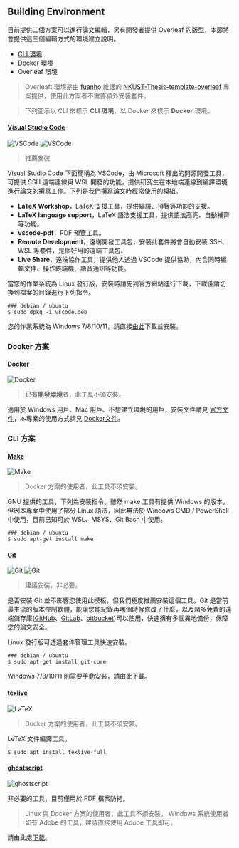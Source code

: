 ## Building Environment

目前提供二個方案可以進行論文編輯，另有開發者提供 Overleaf 的版型，本節將會提供這三個編輯方式的環境建立說明。

* [CLI 環境](build.md)
* [Docker 環境](docker.md)
* Overleaf 環境

> Overleaft 環境是由 [fuanho](https://github.com/fuanho) 維護的 [NKUST-Thesis-template-overleaf](https://github.com/fuanho/NKUST-Thesis-template-overleaf) 專案提供，使用此方案者不需要額外安裝套件。

> 下列圖示以 CLI 來標示 **CLI 環境**，以 Docker 來標示 **Docker** 環境。

#### **[Visual Studio Code](https://code.visualstudio.com/)**

![VSCode](https://img.shields.io/badge/VSCode-CLI-yellow?logo=visualstudiocode&logoColor=white)
![VSCode](https://img.shields.io/badge/VSCode-Docker-green?logo=visualstudiocode&logoColor=white)

> 推薦安裝

Visual Studio Code 下面簡稱為 VSCode，由 Microsoft 釋出的開源開發工具，可提供 SSH 遠端連線與 WSL 開發的功能，提供研究生在本地端連線到編譯環境進行論文的撰寫工作。下列是我們撰寫論文時經常使用的模組。

* **LaTeX Workshop**，LaTeX 支援工具，提供編譯、預覽等功能的支援。
* **LaTeX language support**，LaTeX 語法支援工具，提供語法高亮、自動補齊等功能。
* **vscode-pdf**，PDF 預覽工具。
* **Remote Development**，遠端開發工具包，安裝此套件將會自動安裝 SSH、WSL 等套件，是個好用的遠端工具包。
* **Live Share**，遠端協作工具，提供他人透過 VSCode 提供協助，內含同時編輯文件、操作終端機、語音通訊等功能。

當您的作業系統為 Linux 發行版，安裝時請先到官方網站進行下載，下載後請切換到檔案的目錄進行下列指令。

```
### debian / ubuntu
$ sudo dpkg -i vscode.deb
```

您的作業系統為 Windows 7/8/10/11，請直接[由此](https://code.visualstudio.com/download)下載並安裝。

### Docker 方案

#### **[Docker](https://www.docker.com/)**

![Docker](https://img.shields.io/badge/Docker-Docker-green?logo=Docker&logoColor=white)

> **已有開發環境**者，此工具不須安裝。

適用於 Windows 用戶、Mac 用戶、不想建立環境的用戶，安裝文件請見 [官方文件](https://docs.docker.com/engine/install/)，本專案的使用方式請見 [Docker文件](docker.md)。

### CLI 方案
#### **[Make](https://www.gnu.org/software/make/)**

![Make](https://img.shields.io/badge/Make-CLI-yellow?logo=gnu&logoColor=white)

> Docker 方案的使用者，此工具不須安裝。

GNU 提供的工具，下列為安裝指令。雖然 make 工具有提供 Windows 的版本，但因本專案中使用了部分 Linux 語法，因此無法於 Windows CMD / PowerShell 中使用，目前已知可於 WSL、MSYS、Git Bash 中使用。

```
### debian / ubuntu
$ sudo apt-get install make
```

#### **[Git](http://git-scm.com/)**

![Git](https://img.shields.io/badge/Git-CLI-yellow?logo=git&logoColor=white)
![Git](https://img.shields.io/badge/Git-Docker-green?logo=git&logoColor=white)

> 建議安裝，非必要。

是否安裝 Git 並不影響您使用此模板，但我們極度推薦安裝這個工具。Git 是當前最主流的版本控制軟體，能讓您能紀錄再哪個時候修改了什麼，以及諸多免費的遠端儲存庫([GitHub](https://github.com/)、[GitLab](https://gitlab.com/)、[bitbucket](https://bitbucket.org/))可以使用，快速擁有多個異地備份，保障您的論文安全。

Linux 發行版可透過套件管理工具快速安裝。

```
### debian / ubuntu
$ sudo apt-get install git-core
```

Windows 7/8/10/11 則需要手動安裝，請[由此](https://git-scm.com/downloads)下載。

#### **[texlive](https://tug.org/texlive/)**

![LaTeX](https://img.shields.io/badge/TexLive-CLI-yellow?logo=latex&logoColor=white)

> Docker 方案的使用者，此工具不須安裝。

LeTeX 文件編譯工具。

```
$ sudo apt install texlive-full
```

#### **[ghostscript](https://www.ghostscript.com/)**

![ghostscript](https://img.shields.io/badge/ghostscript-CLI-yellow?logo=latex&logoColor=white)

非必要的工具，目前僅用於 PDF 檔案防拷。

> Linux 與 Docker 方案的使用者，此工具不須安裝。
> Windows 系統使用者如有 Adobe 的工具，建議直接使用 Adobe 工具即可。

請由此處[下載](https://www.ghostscript.com/releases/index.html)。